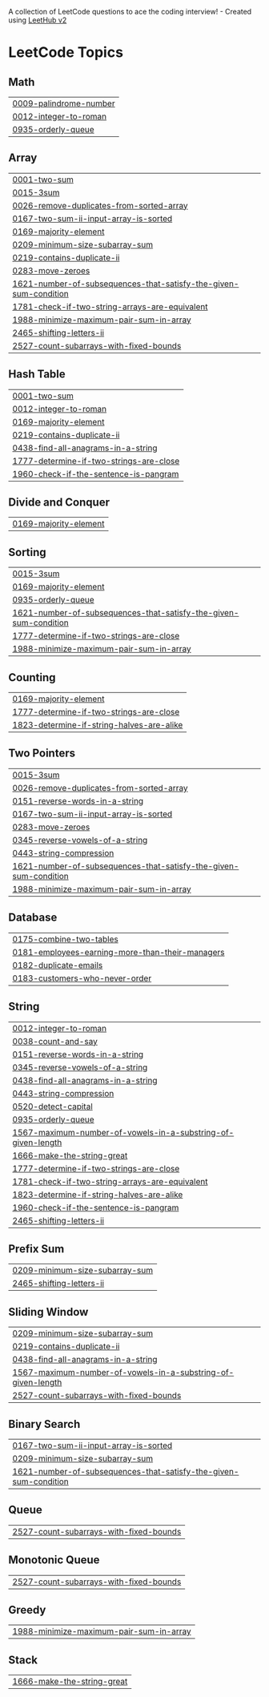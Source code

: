 A collection of LeetCode questions to ace the coding interview! - Created using [LeetHub v2](https://github.com/arunbhardwaj/LeetHub-2.0)
<!---LeetCode Topics Start-->
# LeetCode Topics
## Math
|  |
| ------- |
| [0009-palindrome-number](https://github.com/Harshit-Kapoor/Leetcode_Questions/tree/master/0009-palindrome-number) |
| [0012-integer-to-roman](https://github.com/Harshit-Kapoor/Leetcode_Questions/tree/master/0012-integer-to-roman) |
| [0935-orderly-queue](https://github.com/Harshit-Kapoor/Leetcode_Questions/tree/master/0935-orderly-queue) |
## Array
|  |
| ------- |
| [0001-two-sum](https://github.com/Harshit-Kapoor/Leetcode_Questions/tree/master/0001-two-sum) |
| [0015-3sum](https://github.com/Harshit-Kapoor/Leetcode_Questions/tree/master/0015-3sum) |
| [0026-remove-duplicates-from-sorted-array](https://github.com/Harshit-Kapoor/Leetcode_Questions/tree/master/0026-remove-duplicates-from-sorted-array) |
| [0167-two-sum-ii-input-array-is-sorted](https://github.com/Harshit-Kapoor/Leetcode_Questions/tree/master/0167-two-sum-ii-input-array-is-sorted) |
| [0169-majority-element](https://github.com/Harshit-Kapoor/Leetcode_Questions/tree/master/0169-majority-element) |
| [0209-minimum-size-subarray-sum](https://github.com/Harshit-Kapoor/Leetcode_Questions/tree/master/0209-minimum-size-subarray-sum) |
| [0219-contains-duplicate-ii](https://github.com/Harshit-Kapoor/Leetcode_Questions/tree/master/0219-contains-duplicate-ii) |
| [0283-move-zeroes](https://github.com/Harshit-Kapoor/Leetcode_Questions/tree/master/0283-move-zeroes) |
| [1621-number-of-subsequences-that-satisfy-the-given-sum-condition](https://github.com/Harshit-Kapoor/Leetcode_Questions/tree/master/1621-number-of-subsequences-that-satisfy-the-given-sum-condition) |
| [1781-check-if-two-string-arrays-are-equivalent](https://github.com/Harshit-Kapoor/Leetcode_Questions/tree/master/1781-check-if-two-string-arrays-are-equivalent) |
| [1988-minimize-maximum-pair-sum-in-array](https://github.com/Harshit-Kapoor/Leetcode_Questions/tree/master/1988-minimize-maximum-pair-sum-in-array) |
| [2465-shifting-letters-ii](https://github.com/Harshit-Kapoor/Leetcode_Questions/tree/master/2465-shifting-letters-ii) |
| [2527-count-subarrays-with-fixed-bounds](https://github.com/Harshit-Kapoor/Leetcode_Questions/tree/master/2527-count-subarrays-with-fixed-bounds) |
## Hash Table
|  |
| ------- |
| [0001-two-sum](https://github.com/Harshit-Kapoor/Leetcode_Questions/tree/master/0001-two-sum) |
| [0012-integer-to-roman](https://github.com/Harshit-Kapoor/Leetcode_Questions/tree/master/0012-integer-to-roman) |
| [0169-majority-element](https://github.com/Harshit-Kapoor/Leetcode_Questions/tree/master/0169-majority-element) |
| [0219-contains-duplicate-ii](https://github.com/Harshit-Kapoor/Leetcode_Questions/tree/master/0219-contains-duplicate-ii) |
| [0438-find-all-anagrams-in-a-string](https://github.com/Harshit-Kapoor/Leetcode_Questions/tree/master/0438-find-all-anagrams-in-a-string) |
| [1777-determine-if-two-strings-are-close](https://github.com/Harshit-Kapoor/Leetcode_Questions/tree/master/1777-determine-if-two-strings-are-close) |
| [1960-check-if-the-sentence-is-pangram](https://github.com/Harshit-Kapoor/Leetcode_Questions/tree/master/1960-check-if-the-sentence-is-pangram) |
## Divide and Conquer
|  |
| ------- |
| [0169-majority-element](https://github.com/Harshit-Kapoor/Leetcode_Questions/tree/master/0169-majority-element) |
## Sorting
|  |
| ------- |
| [0015-3sum](https://github.com/Harshit-Kapoor/Leetcode_Questions/tree/master/0015-3sum) |
| [0169-majority-element](https://github.com/Harshit-Kapoor/Leetcode_Questions/tree/master/0169-majority-element) |
| [0935-orderly-queue](https://github.com/Harshit-Kapoor/Leetcode_Questions/tree/master/0935-orderly-queue) |
| [1621-number-of-subsequences-that-satisfy-the-given-sum-condition](https://github.com/Harshit-Kapoor/Leetcode_Questions/tree/master/1621-number-of-subsequences-that-satisfy-the-given-sum-condition) |
| [1777-determine-if-two-strings-are-close](https://github.com/Harshit-Kapoor/Leetcode_Questions/tree/master/1777-determine-if-two-strings-are-close) |
| [1988-minimize-maximum-pair-sum-in-array](https://github.com/Harshit-Kapoor/Leetcode_Questions/tree/master/1988-minimize-maximum-pair-sum-in-array) |
## Counting
|  |
| ------- |
| [0169-majority-element](https://github.com/Harshit-Kapoor/Leetcode_Questions/tree/master/0169-majority-element) |
| [1777-determine-if-two-strings-are-close](https://github.com/Harshit-Kapoor/Leetcode_Questions/tree/master/1777-determine-if-two-strings-are-close) |
| [1823-determine-if-string-halves-are-alike](https://github.com/Harshit-Kapoor/Leetcode_Questions/tree/master/1823-determine-if-string-halves-are-alike) |
## Two Pointers
|  |
| ------- |
| [0015-3sum](https://github.com/Harshit-Kapoor/Leetcode_Questions/tree/master/0015-3sum) |
| [0026-remove-duplicates-from-sorted-array](https://github.com/Harshit-Kapoor/Leetcode_Questions/tree/master/0026-remove-duplicates-from-sorted-array) |
| [0151-reverse-words-in-a-string](https://github.com/Harshit-Kapoor/Leetcode_Questions/tree/master/0151-reverse-words-in-a-string) |
| [0167-two-sum-ii-input-array-is-sorted](https://github.com/Harshit-Kapoor/Leetcode_Questions/tree/master/0167-two-sum-ii-input-array-is-sorted) |
| [0283-move-zeroes](https://github.com/Harshit-Kapoor/Leetcode_Questions/tree/master/0283-move-zeroes) |
| [0345-reverse-vowels-of-a-string](https://github.com/Harshit-Kapoor/Leetcode_Questions/tree/master/0345-reverse-vowels-of-a-string) |
| [0443-string-compression](https://github.com/Harshit-Kapoor/Leetcode_Questions/tree/master/0443-string-compression) |
| [1621-number-of-subsequences-that-satisfy-the-given-sum-condition](https://github.com/Harshit-Kapoor/Leetcode_Questions/tree/master/1621-number-of-subsequences-that-satisfy-the-given-sum-condition) |
| [1988-minimize-maximum-pair-sum-in-array](https://github.com/Harshit-Kapoor/Leetcode_Questions/tree/master/1988-minimize-maximum-pair-sum-in-array) |
## Database
|  |
| ------- |
| [0175-combine-two-tables](https://github.com/Harshit-Kapoor/Leetcode_Questions/tree/master/0175-combine-two-tables) |
| [0181-employees-earning-more-than-their-managers](https://github.com/Harshit-Kapoor/Leetcode_Questions/tree/master/0181-employees-earning-more-than-their-managers) |
| [0182-duplicate-emails](https://github.com/Harshit-Kapoor/Leetcode_Questions/tree/master/0182-duplicate-emails) |
| [0183-customers-who-never-order](https://github.com/Harshit-Kapoor/Leetcode_Questions/tree/master/0183-customers-who-never-order) |
## String
|  |
| ------- |
| [0012-integer-to-roman](https://github.com/Harshit-Kapoor/Leetcode_Questions/tree/master/0012-integer-to-roman) |
| [0038-count-and-say](https://github.com/Harshit-Kapoor/Leetcode_Questions/tree/master/0038-count-and-say) |
| [0151-reverse-words-in-a-string](https://github.com/Harshit-Kapoor/Leetcode_Questions/tree/master/0151-reverse-words-in-a-string) |
| [0345-reverse-vowels-of-a-string](https://github.com/Harshit-Kapoor/Leetcode_Questions/tree/master/0345-reverse-vowels-of-a-string) |
| [0438-find-all-anagrams-in-a-string](https://github.com/Harshit-Kapoor/Leetcode_Questions/tree/master/0438-find-all-anagrams-in-a-string) |
| [0443-string-compression](https://github.com/Harshit-Kapoor/Leetcode_Questions/tree/master/0443-string-compression) |
| [0520-detect-capital](https://github.com/Harshit-Kapoor/Leetcode_Questions/tree/master/0520-detect-capital) |
| [0935-orderly-queue](https://github.com/Harshit-Kapoor/Leetcode_Questions/tree/master/0935-orderly-queue) |
| [1567-maximum-number-of-vowels-in-a-substring-of-given-length](https://github.com/Harshit-Kapoor/Leetcode_Questions/tree/master/1567-maximum-number-of-vowels-in-a-substring-of-given-length) |
| [1666-make-the-string-great](https://github.com/Harshit-Kapoor/Leetcode_Questions/tree/master/1666-make-the-string-great) |
| [1777-determine-if-two-strings-are-close](https://github.com/Harshit-Kapoor/Leetcode_Questions/tree/master/1777-determine-if-two-strings-are-close) |
| [1781-check-if-two-string-arrays-are-equivalent](https://github.com/Harshit-Kapoor/Leetcode_Questions/tree/master/1781-check-if-two-string-arrays-are-equivalent) |
| [1823-determine-if-string-halves-are-alike](https://github.com/Harshit-Kapoor/Leetcode_Questions/tree/master/1823-determine-if-string-halves-are-alike) |
| [1960-check-if-the-sentence-is-pangram](https://github.com/Harshit-Kapoor/Leetcode_Questions/tree/master/1960-check-if-the-sentence-is-pangram) |
| [2465-shifting-letters-ii](https://github.com/Harshit-Kapoor/Leetcode_Questions/tree/master/2465-shifting-letters-ii) |
## Prefix Sum
|  |
| ------- |
| [0209-minimum-size-subarray-sum](https://github.com/Harshit-Kapoor/Leetcode_Questions/tree/master/0209-minimum-size-subarray-sum) |
| [2465-shifting-letters-ii](https://github.com/Harshit-Kapoor/Leetcode_Questions/tree/master/2465-shifting-letters-ii) |
## Sliding Window
|  |
| ------- |
| [0209-minimum-size-subarray-sum](https://github.com/Harshit-Kapoor/Leetcode_Questions/tree/master/0209-minimum-size-subarray-sum) |
| [0219-contains-duplicate-ii](https://github.com/Harshit-Kapoor/Leetcode_Questions/tree/master/0219-contains-duplicate-ii) |
| [0438-find-all-anagrams-in-a-string](https://github.com/Harshit-Kapoor/Leetcode_Questions/tree/master/0438-find-all-anagrams-in-a-string) |
| [1567-maximum-number-of-vowels-in-a-substring-of-given-length](https://github.com/Harshit-Kapoor/Leetcode_Questions/tree/master/1567-maximum-number-of-vowels-in-a-substring-of-given-length) |
| [2527-count-subarrays-with-fixed-bounds](https://github.com/Harshit-Kapoor/Leetcode_Questions/tree/master/2527-count-subarrays-with-fixed-bounds) |
## Binary Search
|  |
| ------- |
| [0167-two-sum-ii-input-array-is-sorted](https://github.com/Harshit-Kapoor/Leetcode_Questions/tree/master/0167-two-sum-ii-input-array-is-sorted) |
| [0209-minimum-size-subarray-sum](https://github.com/Harshit-Kapoor/Leetcode_Questions/tree/master/0209-minimum-size-subarray-sum) |
| [1621-number-of-subsequences-that-satisfy-the-given-sum-condition](https://github.com/Harshit-Kapoor/Leetcode_Questions/tree/master/1621-number-of-subsequences-that-satisfy-the-given-sum-condition) |
## Queue
|  |
| ------- |
| [2527-count-subarrays-with-fixed-bounds](https://github.com/Harshit-Kapoor/Leetcode_Questions/tree/master/2527-count-subarrays-with-fixed-bounds) |
## Monotonic Queue
|  |
| ------- |
| [2527-count-subarrays-with-fixed-bounds](https://github.com/Harshit-Kapoor/Leetcode_Questions/tree/master/2527-count-subarrays-with-fixed-bounds) |
## Greedy
|  |
| ------- |
| [1988-minimize-maximum-pair-sum-in-array](https://github.com/Harshit-Kapoor/Leetcode_Questions/tree/master/1988-minimize-maximum-pair-sum-in-array) |
## Stack
|  |
| ------- |
| [1666-make-the-string-great](https://github.com/Harshit-Kapoor/Leetcode_Questions/tree/master/1666-make-the-string-great) |
<!---LeetCode Topics End-->